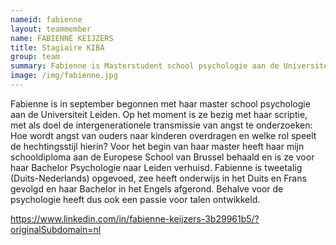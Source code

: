 ```yaml
---
nameid: fabienne
layout: teammember
name: FABIENNE KEIJZERS
title: Stagiaire KIBA
group: team
summary: Fabienne is Masterstudent school psychologie aan de Universiteit Leiden en loopt stage bij het KIBA project.
image: /img/fabienne.jpg
---
```


Fabienne is in september begonnen met haar master school psychologie aan de Universiteit Leiden. Op het moment is ze bezig met haar scriptie, met als doel de intergenerationele transmissie van angst te onderzoeken: Hoe wordt angst van ouders naar kinderen overdragen en welke rol speelt de hechtingsstijl hierin? Voor het begin van haar master heeft haar mijn schooldiploma aan de Europese School van Brussel behaald en is ze voor haar Bachelor Psychologie naar Leiden verhuisd. Fabienne is tweetalig (Duits-Nederlands) opgevoed, zee heeft onderwijs in het Duits en Frans gevolgd en haar Bachelor in het Engels afgerond. Behalve voor de psychologie heeft dus ook een passie voor talen ontwikkeld.

https://www.linkedin.com/in/fabienne-keijzers-3b29961b5/?originalSubdomain=nl
